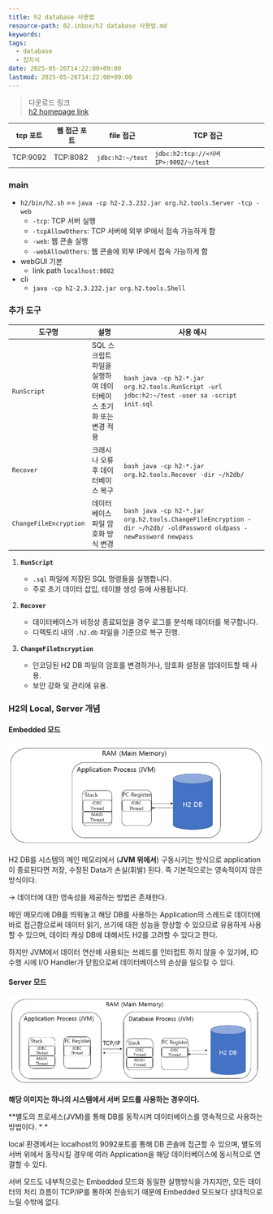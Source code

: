 ```yaml
---
title: h2 database 사용법
resource-path: 02.inbox/h2 database 사용법.md
keywords:
tags:
  - database
  - 잡지식
date: 2025-05-26T14:22:00+09:00
lastmod: 2025-05-26T14:22:00+09:00
---
```

> 다운로드 링크  
> [h2 homepage link](https://www.h2database.com/html/download.html)


| tcp 포트   | 웹 접근 포트  | file 접근          | TCP 접근                             |
| -------- | -------- | ---------------- | ---------------------------------- |
| TCP:9092 | TCP:8082 | `jdbc:h2:~/test` | `jdbc:h2:tcp://<서버IP>:9092/~/test` |




### main

- `h2/bin/h2.sh` == 	`java -cp h2-2.3.232.jar org.h2.tools.Server -tcp -web`
	- `-tcp`: TCP 서버 실행
	- `-tcpAllowOthers`: TCP 서버에 외부 IP에서 접속 가능하게 함
	- `-web`: 웹 콘솔 실행
	- `-webAllowOthers`: 웹 콘솔에 외부 IP에서 접속 가능하게 함
- webGUI 기본
	- link path `localhost:8082`
- cli
	- `java -cp h2-2.3.232.jar org.h2.tools.Shell`


### 추가 도구


| **도구명**              | **설명**                                  | **사용 예시**                                                                 |
|-------------------------|-------------------------------------------|------------------------------------------------------------------------------|
| `RunScript`             | SQL 스크립트 파일을 실행하여 데이터베이스 초기화 또는 변경 적용 | ```bash java -cp h2-*.jar org.h2.tools.RunScript -url jdbc:h2:~/test -user sa -script init.sql ``` |
| `Recover`               | 크래시나 오류 후 데이터베이스 복구         | ```bash java -cp h2-*.jar org.h2.tools.Recover -dir ~/h2db/ ```             |
| `ChangeFileEncryption`  | 데이터베이스 파일 암호화 방식 변경         | ```bash java -cp h2-*.jar org.h2.tools.ChangeFileEncryption -dir ~/h2db/ -oldPassword oldpass -newPassword newpass ``` |


1. **`RunScript`**
   - `.sql` 파일에 저장된 SQL 명령들을 실행합니다.
   - 주로 초기 데이터 삽입, 테이블 생성 등에 사용됩니다.

2. **`Recover`**
   - 데이터베이스가 비정상 종료되었을 경우 로그를 분석해 데이터를 복구합니다.
   - 디렉토리 내의 `.h2.db` 파일을 기준으로 복구 진행.

3. **`ChangeFileEncryption`**
   - 인코딩된 H2 DB 파일의 암호를 변경하거나, 암호화 설정을 업데이트할 때 사용.
   - 보안 강화 및 관리에 유용.


### H2의 Local, Server 개념

#### Embedded 모드

![](../08.media/20250526140513-image.png)


H2 DB를 시스템의 메인 메모리에서 (**JVM 위에서**) 구동시키는 방식으로 application이 종료된다면 저장, 수정된 Data가 손실(휘발) 된다. 즉 기본적으로는 영속적이지 않은 방식이다.  
  
→ 데이터에 대한 영속성을 제공하는 방법은 존재한다.  
  
메인 메모리에 DB를 띄워놓고 해당 DB를 사용하는 Application의 스레드로 데이터에 바로 접근함으로써 데이터 읽기, 쓰기에 대한 성능을 향상할 수 있으므로 유용하게 사용할 수 있으며, 데이터 캐싱 DB에 대해서도 H2를 고려할 수 있다고 한다.  

하지만 JVM에서 데이터 연산에 사용되는 쓰레드를 인터럽트 하지 않을 수 있기에, IO 수행 시에 I/O Handler가 닫힘으로써 데이터베이스의 손상을 일으킬 수 있다.  

#### Server 모드

![](../08.media/20250526140522-image.png)

**해당 이미지는 하나의 시스템에서 서버 모드를 사용하는 경우이다.**  

**별도의 프로세스(JVM)를 통해 DB를 동작시켜 데이터베이스를 영속적으로 사용하는 방법이다. * *

local 환경에서는 localhost의 9092포트를 통해 DB 콘솔에 접근할 수 있으며, 별도의 서버 위에서 동작시킬 경우에 여러 Application을 해당 데이터베이스에 동시적으로 연결할 수 있다.  

서버 모드도 내부적으로는 Embedded 모드와 동일한 실행방식을 가지지만, 모든 데이터의 처리 흐름이 TCP/IP를 통하여 전송되기 때문에 Embedded 모드보다 상대적으로 느릴 수밖에 없다.  


